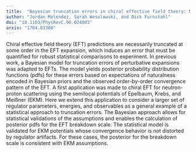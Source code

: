 ```yaml
---
title:  "Bayesian truncation errors in chiral effective field theory: Nucleon-nucleon observables"
author: "Jordan Melendez, Sarah Wesolowski, and Dick Furnstahl"
doi: "10.1103/PhysRevC.96.024003"
arxiv: "1704.03308"
---
```


Chiral effective field theory (EFT) predictions are necessarily truncated at some order in the EFT expansion, which induces an error that must be quantified for robust statistical comparisons to experiment. In previous work, a Bayesian model for truncation errors of perturbative expansions was adapted to EFTs. The model yields posterior probability distribution functions (pdfs) for these errors based on expectations of naturalness encoded in Bayesian priors and the observed order-by-order convergence pattern of the EFT. A first application was made to chiral EFT for neutron-proton scattering using the semilocal potentials of Epelbaum, Krebs, and Meißner (EKM). Here we extend this application to consider a larger set of regulator parameters, energies, and observables as a general example of a statistical approach to truncation errors. The Bayesian approach allows for statistical validations of the assumptions and enables the calculation of posterior pdfs for the EFT breakdown scale. The statistical model is validated for EKM potentials whose convergence behavior is not distorted by regulator artifacts. For these cases, the posterior for the breakdown scale is consistent with EKM assumptions.
